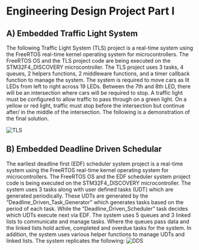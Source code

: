# Engineering Design Project Part I
## A) Embedded Traffic Light System
The following Traffic Light System (TLS) project is a real-time system using the FreeRTOS real-time kernel operating system for microcontrollers. The FreeRTOS OS and the TLS project code are being executed on the STM32F4_DISCOVERY microcontroller. The TLS project uses 3 tasks, 4 queues, 2 helpers functions, 2 middleware functions, and a timer callback function to manage the system. The system is required to move cars as lit LEDs from left to right across 19 LEDs. Between the 7th and 8th LED, there will be an intersection where cars will be required to stop. A traffic light must be configured to allow traffic to pass through on a green light. On a yellow or red light, traffic must stop before the intersection but continue after/ in the middle of the intersection. The following is a demonstration of the final solution.

![TLS](https://user-images.githubusercontent.com/44009838/163854717-7150245a-7019-4288-9f2a-8b50c85fe2e0.gif)

## B) Embedded Deadline Driven Schedular
The earliest deadline first (EDF) scheduler system project is a real-time system using the FreeRTOS real-time kernel operating system for microcontrollers.  The FreeRTOS OS and the EDF scheduler system project code is being executed on the STM32F4_DISCOVERY microcontroller. The system uses 3 tasks along with user defined tasks (UDT) which are generated periodically. These UDTs are generated by the “Deadline_Driven_Task_Generator” which generates tasks based on the period of each task. While the “Deadline_Driven_Scheduler” task decides which UDTs execute next via EDF. The system uses 5 queues and 3 linked lists to communicate and manage tasks. Where the queues pass data and the linked lists hold active, completed and overdue tasks for the system. In addition, the system uses various helper functions to manage UDTs and linked lists. The system replicates the following:
![DDS](https://user-images.githubusercontent.com/44009838/163859644-55c7eab7-e2ab-4047-b0f6-abe55c4d88be.jpg)

